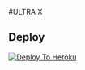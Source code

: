 #ULTRA X

## Deploy
[![Deploy To Heroku](https://www.herokucdn.com/deploy/button.svg)](https://dashboard.heroku.com/new?button-url=https%3A%2F%2Fgithub.com%2Fmadboy482%2FHEROKU&template=https%3A%2F%2Fgithub.com%2Fmadboy482%2FHEROKU)
